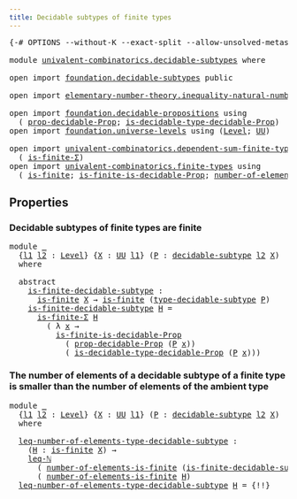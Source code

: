 ```yaml
---
title: Decidable subtypes of finite types
---
```


<pre class="Agda"><a id="60" class="Symbol">{-#</a> <a id="64" class="Keyword">OPTIONS</a> <a id="72" class="Pragma">--without-K</a> <a id="84" class="Pragma">--exact-split</a> <a id="98" class="Pragma">--allow-unsolved-metas</a> <a id="121" class="Symbol">#-}</a>

<a id="126" class="Keyword">module</a> <a id="133" href="univalent-combinatorics.decidable-subtypes.html" class="Module">univalent-combinatorics.decidable-subtypes</a> <a id="176" class="Keyword">where</a>

<a id="183" class="Keyword">open</a> <a id="188" class="Keyword">import</a> <a id="195" href="foundation.decidable-subtypes.html" class="Module">foundation.decidable-subtypes</a> <a id="225" class="Keyword">public</a>

<a id="233" class="Keyword">open</a> <a id="238" class="Keyword">import</a> <a id="245" href="elementary-number-theory.inequality-natural-numbers.html" class="Module">elementary-number-theory.inequality-natural-numbers</a> <a id="297" class="Keyword">using</a> <a id="303" class="Symbol">(</a><a id="304" href="elementary-number-theory.inequality-natural-numbers.html#1431" class="Function">leq-ℕ</a><a id="309" class="Symbol">)</a>

<a id="312" class="Keyword">open</a> <a id="317" class="Keyword">import</a> <a id="324" href="foundation.decidable-propositions.html" class="Module">foundation.decidable-propositions</a> <a id="358" class="Keyword">using</a>
  <a id="366" class="Symbol">(</a> <a id="368" href="foundation.decidable-propositions.html#2032" class="Function">prop-decidable-Prop</a><a id="387" class="Symbol">;</a> <a id="389" href="foundation.decidable-propositions.html#2371" class="Function">is-decidable-type-decidable-Prop</a><a id="421" class="Symbol">)</a>
<a id="423" class="Keyword">open</a> <a id="428" class="Keyword">import</a> <a id="435" href="foundation.universe-levels.html" class="Module">foundation.universe-levels</a> <a id="462" class="Keyword">using</a> <a id="468" class="Symbol">(</a><a id="469" href="Agda.Primitive.html#597" class="Postulate">Level</a><a id="474" class="Symbol">;</a> <a id="476" href="foundation-core.universe-levels.html#222" class="Primitive">UU</a><a id="478" class="Symbol">)</a>

<a id="481" class="Keyword">open</a> <a id="486" class="Keyword">import</a> <a id="493" href="univalent-combinatorics.dependent-sum-finite-types.html" class="Module">univalent-combinatorics.dependent-sum-finite-types</a> <a id="544" class="Keyword">using</a>
  <a id="552" class="Symbol">(</a> <a id="554" href="univalent-combinatorics.dependent-sum-finite-types.html#2480" class="Function">is-finite-Σ</a><a id="565" class="Symbol">)</a>
<a id="567" class="Keyword">open</a> <a id="572" class="Keyword">import</a> <a id="579" href="univalent-combinatorics.finite-types.html" class="Module">univalent-combinatorics.finite-types</a> <a id="616" class="Keyword">using</a>
  <a id="624" class="Symbol">(</a> <a id="626" href="univalent-combinatorics.finite-types.html#3664" class="Function">is-finite</a><a id="635" class="Symbol">;</a> <a id="637" href="univalent-combinatorics.finite-types.html#8470" class="Function">is-finite-is-decidable-Prop</a><a id="664" class="Symbol">;</a> <a id="666" href="univalent-combinatorics.finite-types.html#12128" class="Function">number-of-elements-is-finite</a><a id="694" class="Symbol">)</a>
</pre>
## Properties

### Decidable subtypes of finite types are finite

<pre class="Agda"><a id="775" class="Keyword">module</a> <a id="782" href="univalent-combinatorics.decidable-subtypes.html#782" class="Module">_</a>
  <a id="786" class="Symbol">{</a><a id="787" href="univalent-combinatorics.decidable-subtypes.html#787" class="Bound">l1</a> <a id="790" href="univalent-combinatorics.decidable-subtypes.html#790" class="Bound">l2</a> <a id="793" class="Symbol">:</a> <a id="795" href="Agda.Primitive.html#597" class="Postulate">Level</a><a id="800" class="Symbol">}</a> <a id="802" class="Symbol">{</a><a id="803" href="univalent-combinatorics.decidable-subtypes.html#803" class="Bound">X</a> <a id="805" class="Symbol">:</a> <a id="807" href="foundation-core.universe-levels.html#222" class="Primitive">UU</a> <a id="810" href="univalent-combinatorics.decidable-subtypes.html#787" class="Bound">l1</a><a id="812" class="Symbol">}</a> <a id="814" class="Symbol">(</a><a id="815" href="univalent-combinatorics.decidable-subtypes.html#815" class="Bound">P</a> <a id="817" class="Symbol">:</a> <a id="819" href="foundation.decidable-subtypes.html#1097" class="Function">decidable-subtype</a> <a id="837" href="univalent-combinatorics.decidable-subtypes.html#790" class="Bound">l2</a> <a id="840" href="univalent-combinatorics.decidable-subtypes.html#803" class="Bound">X</a><a id="841" class="Symbol">)</a>
  <a id="845" class="Keyword">where</a>

  <a id="854" class="Keyword">abstract</a>
    <a id="867" href="univalent-combinatorics.decidable-subtypes.html#867" class="Function">is-finite-decidable-subtype</a> <a id="895" class="Symbol">:</a>
      <a id="903" href="univalent-combinatorics.finite-types.html#3664" class="Function">is-finite</a> <a id="913" href="univalent-combinatorics.decidable-subtypes.html#803" class="Bound">X</a> <a id="915" class="Symbol">→</a> <a id="917" href="univalent-combinatorics.finite-types.html#3664" class="Function">is-finite</a> <a id="927" class="Symbol">(</a><a id="928" href="foundation.decidable-subtypes.html#1996" class="Function">type-decidable-subtype</a> <a id="951" href="univalent-combinatorics.decidable-subtypes.html#815" class="Bound">P</a><a id="952" class="Symbol">)</a>
    <a id="958" href="univalent-combinatorics.decidable-subtypes.html#867" class="Function">is-finite-decidable-subtype</a> <a id="986" href="univalent-combinatorics.decidable-subtypes.html#986" class="Bound">H</a> <a id="988" class="Symbol">=</a>
      <a id="996" href="univalent-combinatorics.dependent-sum-finite-types.html#2480" class="Function">is-finite-Σ</a> <a id="1008" href="univalent-combinatorics.decidable-subtypes.html#986" class="Bound">H</a>
        <a id="1018" class="Symbol">(</a> <a id="1020" class="Symbol">λ</a> <a id="1022" href="univalent-combinatorics.decidable-subtypes.html#1022" class="Bound">x</a> <a id="1024" class="Symbol">→</a>
          <a id="1036" href="univalent-combinatorics.finite-types.html#8470" class="Function">is-finite-is-decidable-Prop</a>
            <a id="1076" class="Symbol">(</a> <a id="1078" href="foundation.decidable-propositions.html#2032" class="Function">prop-decidable-Prop</a> <a id="1098" class="Symbol">(</a><a id="1099" href="univalent-combinatorics.decidable-subtypes.html#815" class="Bound">P</a> <a id="1101" href="univalent-combinatorics.decidable-subtypes.html#1022" class="Bound">x</a><a id="1102" class="Symbol">))</a>
            <a id="1117" class="Symbol">(</a> <a id="1119" href="foundation.decidable-propositions.html#2371" class="Function">is-decidable-type-decidable-Prop</a> <a id="1152" class="Symbol">(</a><a id="1153" href="univalent-combinatorics.decidable-subtypes.html#815" class="Bound">P</a> <a id="1155" href="univalent-combinatorics.decidable-subtypes.html#1022" class="Bound">x</a><a id="1156" class="Symbol">)))</a>
</pre>
### The number of elements of a decidable subtype of a finite type is smaller than the number of elements of the ambient type

<pre class="Agda"><a id="1300" class="Keyword">module</a> <a id="1307" href="univalent-combinatorics.decidable-subtypes.html#1307" class="Module">_</a>
  <a id="1311" class="Symbol">{</a><a id="1312" href="univalent-combinatorics.decidable-subtypes.html#1312" class="Bound">l1</a> <a id="1315" href="univalent-combinatorics.decidable-subtypes.html#1315" class="Bound">l2</a> <a id="1318" class="Symbol">:</a> <a id="1320" href="Agda.Primitive.html#597" class="Postulate">Level</a><a id="1325" class="Symbol">}</a> <a id="1327" class="Symbol">{</a><a id="1328" href="univalent-combinatorics.decidable-subtypes.html#1328" class="Bound">X</a> <a id="1330" class="Symbol">:</a> <a id="1332" href="foundation-core.universe-levels.html#222" class="Primitive">UU</a> <a id="1335" href="univalent-combinatorics.decidable-subtypes.html#1312" class="Bound">l1</a><a id="1337" class="Symbol">}</a> <a id="1339" class="Symbol">(</a><a id="1340" href="univalent-combinatorics.decidable-subtypes.html#1340" class="Bound">P</a> <a id="1342" class="Symbol">:</a> <a id="1344" href="foundation.decidable-subtypes.html#1097" class="Function">decidable-subtype</a> <a id="1362" href="univalent-combinatorics.decidable-subtypes.html#1315" class="Bound">l2</a> <a id="1365" href="univalent-combinatorics.decidable-subtypes.html#1328" class="Bound">X</a><a id="1366" class="Symbol">)</a>
  <a id="1370" class="Keyword">where</a>

  <a id="1379" href="univalent-combinatorics.decidable-subtypes.html#1379" class="Function">leq-number-of-elements-type-decidable-subtype</a> <a id="1425" class="Symbol">:</a>
    <a id="1431" class="Symbol">(</a><a id="1432" href="univalent-combinatorics.decidable-subtypes.html#1432" class="Bound">H</a> <a id="1434" class="Symbol">:</a> <a id="1436" href="univalent-combinatorics.finite-types.html#3664" class="Function">is-finite</a> <a id="1446" href="univalent-combinatorics.decidable-subtypes.html#1328" class="Bound">X</a><a id="1447" class="Symbol">)</a> <a id="1449" class="Symbol">→</a>
    <a id="1455" href="elementary-number-theory.inequality-natural-numbers.html#1431" class="Function">leq-ℕ</a>
      <a id="1467" class="Symbol">(</a> <a id="1469" href="univalent-combinatorics.finite-types.html#12128" class="Function">number-of-elements-is-finite</a> <a id="1498" class="Symbol">(</a><a id="1499" href="univalent-combinatorics.decidable-subtypes.html#867" class="Function">is-finite-decidable-subtype</a> <a id="1527" href="univalent-combinatorics.decidable-subtypes.html#1340" class="Bound">P</a> <a id="1529" href="univalent-combinatorics.decidable-subtypes.html#1432" class="Bound">H</a><a id="1530" class="Symbol">))</a>
      <a id="1539" class="Symbol">(</a> <a id="1541" href="univalent-combinatorics.finite-types.html#12128" class="Function">number-of-elements-is-finite</a> <a id="1570" href="univalent-combinatorics.decidable-subtypes.html#1432" class="Bound">H</a><a id="1571" class="Symbol">)</a>
  <a id="1575" href="univalent-combinatorics.decidable-subtypes.html#1379" class="Function">leq-number-of-elements-type-decidable-subtype</a> <a id="1621" href="univalent-combinatorics.decidable-subtypes.html#1621" class="Bound">H</a> <a id="1623" class="Symbol">=</a> <a id="1625" class="Hole">{!!}</a>
</pre>
